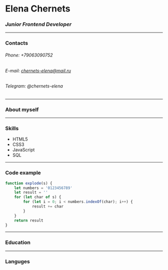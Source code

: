 ﻿# Elena Chernets
### *Junior Frontend Developer*
---
### Contacts
###### Phone: +79063090752 
###### E-mail: chernets-elena@mail.ru
###### Telegram: @chernets-elena

---
### About myself
---
### Skills
- HTML5
- CSS3
- JavaScript
- SQL
---
### Code example
```javascript
function explode(s) {
    let numbers = '0123456789'
    let result = ''
    for (let char of s) {
        for (let i = 0; i < numbers.indexOf(char); i++) {
            result += char
        }
    }
    return result
}
```
---
### Education
---
### Languges 